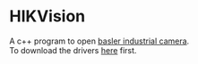 # HIKVision  
A c++ program to open [basler industrial camera](https://www.baslerweb.com/en/).  
To download the drivers [here](https://www.baslerweb.com/en/sales-support/downloads/software-downloads/) first.
